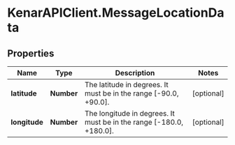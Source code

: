 # KenarAPIClient.MessageLocationData

## Properties

Name | Type | Description | Notes
------------ | ------------- | ------------- | -------------
**latitude** | **Number** | The latitude in degrees. It must be in the range [-90.0, +90.0]. | [optional] 
**longitude** | **Number** | The longitude in degrees. It must be in the range [-180.0, +180.0]. | [optional] 


